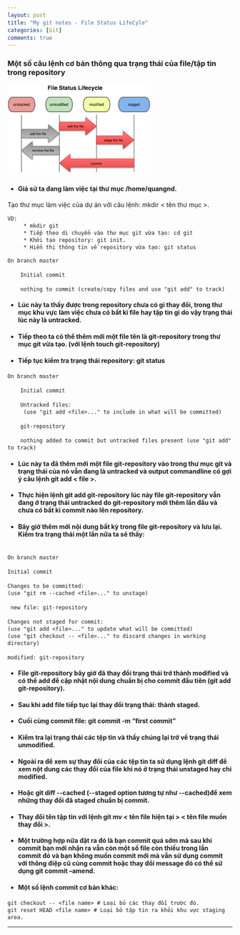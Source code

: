 ```yaml
---
layout: post
title: "My git notes - File Status LifeCyle"
categories: [Git]
comments: true
---
```


### Một số câu lệnh cơ bản thông qua trạng thái của file/tập tin trong repository

![File Status LifeCyle](https://raw.githubusercontent.com/qndev/blog/gh-pages/images/posts/gitstatus.png)

<!--more-->

* #### Giả sử ta đang làm việc tại thư mục /home/quangnd.

Tạo thư mục làm việc của dự án với câu lệnh: mkdir < tên thư mục >.

```console
VD:
     * mkdir git
     * Tiếp theo di chuyển vào thư mục git vừa tạo: cd git
     * Khởi tạo repository: git init.
     * Hiển thị thông tin về repository vừa tạo: git status
```

```console
On branch master

    Initial commit

    nothing to commit (create/copy files and use "git add" to track)
```

* #### Lúc này ta thấy được trong repository chưa có gì thay đổi, trong thư mục khu vực làm việc chưa có bất kì file hay tập tin gì do vậy trạng thái lúc này là untracked.


* #### Tiếp theo ta có thể thêm mới một file tên là git-repository trong thư mục git vừa tạo. (với lệnh touch git-repository)

* #### Tiếp tục kiểm tra trạng thái repository: git status

```console
On branch master

    Initial commit

    Untracked files:
     (use "git add <file>..." to include in what will be committed)

    git-repository

    nothing added to commit but untracked files present (use "git add" to track)
```

* #### Lúc này ta đã thêm mới một file git-repository vào trong thư mục git và trạng thái của nó vẫn đang là untracked và output commandline có gợi ý câu lệnh git add < file >.

* #### Thực hiện lệnh git add git-repository lúc này file git-repository vẫn đang ở trạng thái untracked do git-repository mới thêm lần đầu và chưa có bất kì commit nào lên repository.

* #### Bây giờ thêm mới nội dung bất kỳ trong file git-repository và lưu lại. Kiểm tra trạng thái một lần nữa ta sẽ thấy:

```console

On branch master

Initial commit

Changes to be committed:
(use "git rm --cached <file>..." to unstage)

 new file: git-repository

Changes not staged for commit:
(use "git add <file>..." to update what will be committed)
(use "git checkout -- <file>..." to discard changes in working directory)

modified: git-repository

```

* #### File git-repository bây giờ đã thay đổi trạng thái trở thành modified và có thể add để cập nhật nội dung chuẩn bị cho commit đầu tiên (git add git-repository).

* #### Sau khi add file tiếp tục lại thay đổi trạng thái: thành staged.

* #### Cuối cùng commit file: git commit -m “first commit”

* #### Kiểm tra lại trạng thái các tệp tin và thấy chúng lại trở về trạng thái unmodified.

* #### Ngoài ra để xem sự thay đổi của các tệp tin ta sử dụng lệnh git diff để xem nột dung các thay đổi của file khi nó ở trạng thái unstaged hay chỉ modified.

* #### Hoặc git diff --cached (--staged option tương tự như --cached)để xem những thay đổi đã staged chuẩn bị commit.

* #### Thay đổi tên tập tin với lệnh git mv < tên file hiện tại > < tên file muốn thay đổi >.

* #### Một trường hợp nữa đặt ra đó là bạn commit quá sớm mà sau khi commit bạn mới nhận ra vẫn còn một số file còn thiếu trong lần commit đó và bạn không muốn commit mới mà vẫn sử dụng commit với thông điệp cũ cùng commit hoặc thay đổi message đó có thể sử dụng git commit –amend.

* #### Một số lệnh commit cơ bản khác:

```console
git checkout -- <file name> # Loại bỏ các thay đổi trước đó.
git reset HEAD <file name> # Loại bỏ tập tin ra khỏi khu vực staging area.
```

---
